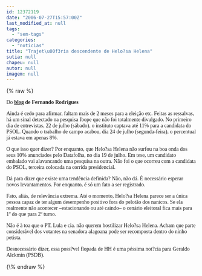 ```yaml
---
id: 12372119
date: "2006-07-27T15:57:00Z"
last_modified_at: null
tags:
  - "sem-tags"
categories:
  - "noticias"
title: "Trajet\u00f3ria descendente de Helo?sa Helena"
sutia: null
chapeu: null
autor: null
imagem: null
---
```

{\% raw %}
<p><P><FONT face=Verdana>Do <STRONG><U><A href=\"https://uolpolitica.blog.uol.com.br/\">blog</A></U> de Fernando Rodrigues</STRONG></FONT></P></p>
<p><P><FONT face=Verdana>Ainda é cedo para afirmar, faltam mais de 2 meses para a eleição etc. Feitas as ressalvas, há um sinal detectado na pesquisa Ibope que não foi totalmente divulgado. No primeiro dia de entrevistas, 22 de julho (sábado), o instituto captava até 11% para a candidata do PSOL. Quando o trabalho de campo acabou, dia 24 de julho (segunda-feira), o percentual já estava em apenas 8%.</FONT></P></p>
<p><P><FONT face=Verdana>O que isso quer dizer? Por enquanto, que Helo?sa Helena não surfou na boa onda dos seus 10% anunciados pelo Datafolha, no dia 19 de julho. Em tese, um candidato embalado vai alavancando uma pesquisa na outra. Não foi o que ocorreu com a candidata do PSOL, terceira colocada na corrida presidencial.</FONT></P></p>
<p><P><FONT face=Verdana>Dá para dizer que existe uma tendência definida? Não, não dá. É necessário esperar novos levantamentos. Por enquanto, é só um fato a ser registrado.</FONT></P></p>
<p><P><FONT face=Verdana>Fato, aliás, de relevância extrema. Até o momento, Helo?sa Helena parece ser a única pessoa capaz de ter algum desempenho positivo fora do pelotão dos nanicos. Se ela realmente não acontecer –estacionando ou até caindo– o cenário eleitoral fica mais para 1º do que para 2º turno.</FONT></P></p>
<p><P><FONT face=Verdana>Não é à toa que o PT, Lula e cia. não querem hostilizar Helo?sa Helena. Acham que parte considerável dos votantes na senadora alagoana pode ser recomposta dentro do ninho petista.</FONT></P></p>
<p><P><FONT face=Verdana>Desnecessário dizer, essa poss?vel flopada de HH é uma péssima not?cia para Geraldo Alckmin (PSDB).</FONT></P> </p>
{\% endraw %}
